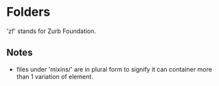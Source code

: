 # Folders

'zf' stands for Zurb Foundation.

## Notes

* files under 'mixins/' are in plural form to signify it can container more than 1 variation of element.
